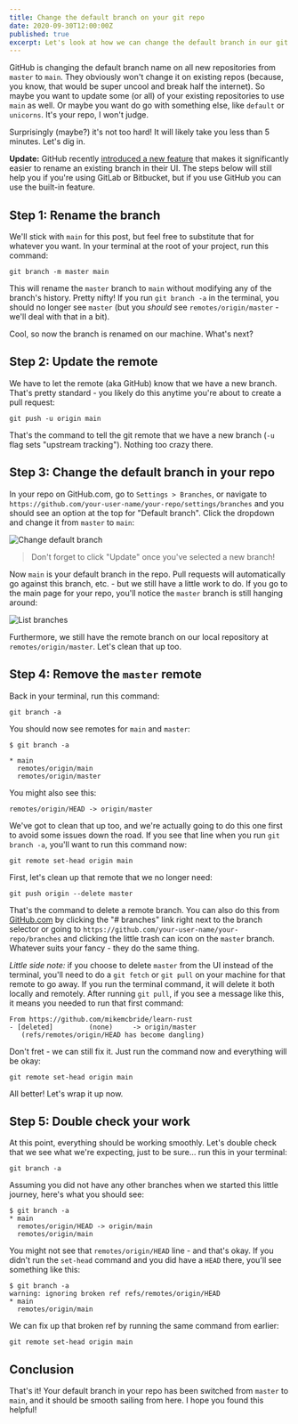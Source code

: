 ```yaml
---
title: Change the default branch on your git repo
date: 2020-09-30T12:00:00Z
published: true
excerpt: Let's look at how we can change the default branch in our git repos and sync it with a remote repository on GitHub.com
---
```


GitHub is changing the default branch name on all new repositories from `master` to `main`. They obviously won't change it on existing repos (because, you know, that would be super uncool and break half the internet). So maybe you want to update some (or all) of your existing repositories to use `main` as well. Or maybe you want do go with something else, like `default` or `unicorns`. It's your repo, I won't judge.

Surprisingly (maybe?) it's not too hard! It will likely take you less than 5 minutes. Let's dig in.


**Update:** GitHub recently [introduced a new feature](https://github.blog/changelog/2021-01-19-support-for-renaming-an-existing-branch/) that makes it significantly easier to rename an existing branch in their UI. The steps below will still help you if you're using GitLab or Bitbucket, but if you use GitHub you can use the built-in feature.

## Step 1: Rename the branch

We'll stick with `main` for this post, but feel free to substitute that for whatever you want. In your terminal at the root of your project, run this command:

```text
git branch -m master main
```

This will rename the `master` branch to `main` without modifying any of the branch's history. Pretty nifty! If you run `git branch -a` in the terminal, you should no longer see `master` (but you *should* see `remotes/origin/master` - we'll deal with that in a bit).

Cool, so now the branch is renamed on our machine. What's next?


## Step 2: Update the remote

We have to let the remote (aka GitHub) know that we have a new branch. That's pretty standard - you likely do this anytime you're about to create a pull request:

```text
git push -u origin main
```

That's the command to tell the git remote that we have a new branch (`-u` flag sets "upstream tracking"). Nothing too crazy there.



## Step 3: Change the default branch in your repo

In your repo on GitHub.com, go to `Settings > Branches`, or navigate to `https://github.com/your-user-name/your-repo/settings/branches` and you should see an option at the top for "Default branch". Click the dropdown and change it from `master` to `main`:

![Change default branch](/img/git-default-branch.png)

> Don't forget to click "Update" once you've selected a new branch!

Now `main` is your default branch in the repo. Pull requests will automatically go against this branch, etc. - but we still have a little work to do. If you go to the main page for your repo, you'll notice the `master` branch is still hanging around:

![List branches](/img/git-list-branches.png)

Furthermore, we still have the remote branch on our local repository at `remotes/origin/master`. Let's clean that up too.



## Step 4: Remove the `master` remote

Back in your terminal, run this command:

```text
git branch -a
```

You should now see remotes for `main` and `master`:

```text
$ git branch -a

* main
  remotes/origin/main
  remotes/origin/master
```

You might also see this:

```text
remotes/origin/HEAD -> origin/master
```

We've got to clean that up too, and we're actually going to do this one first to avoid some issues down the road. If you see that line when you run `git branch -a`, you'll want to run this command now:

```text
git remote set-head origin main
```

First, let's clean up that remote that we no longer need:

```text
git push origin --delete master
```

That's the command to delete a remote branch. You can also do this from [GitHub.com](http://github.com) by clicking the "# branches" link right next to the branch selector or going to `https://github.com/your-user-name/your-repo/branches` and clicking the little trash can icon on the `master` branch. Whatever suits your fancy - they do the same thing.

*Little side note:* if you choose to delete `master` from the UI instead of the terminal, you'll need to do a `git fetch` or `git pull` on your machine for that remote to go away. If you run the terminal command, it will delete it both locally and remotely. After running `git pull`, if you see a message like this, it means you needed to run that first command:

```text
From https://github.com/mikemcbride/learn-rust
- [deleted]         (none)     -> origin/master
   (refs/remotes/origin/HEAD has become dangling)
```

Don't fret - we can still fix it. Just run the command now and everything will be okay:

```text
git remote set-head origin main
```

All better! Let's wrap it up now.



## Step 5: Double check your work

At this point, everything should be working smoothly. Let's double check that we see what we're expecting, just to be sure... run this in your terminal:

```text
git branch -a
```

Assuming you did not have any other branches when we started this little journey, here's what you should see:

```text
$ git branch -a
* main
  remotes/origin/HEAD -> origin/main
  remotes/origin/main
```

You might not see that `remotes/origin/HEAD` line - and that's okay. If you didn't run the `set-head` command and you did have a `HEAD` there, you'll see something like this:

```text
$ git branch -a
warning: ignoring broken ref refs/remotes/origin/HEAD
* main
  remotes/origin/main
```

We can fix up that broken ref by running the same command from earlier:

```text
git remote set-head origin main
```



## Conclusion

That's it! Your default branch in your repo has been switched from `master` to `main`, and it should be smooth sailing from here. I hope you found this helpful!
